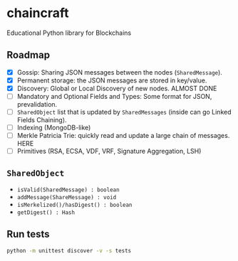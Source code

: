 # chaincraft
Educational Python library for Blockchains

## Roadmap

- [x] Gossip: Sharing JSON messages between the nodes (`SharedMessage`).
- [x] Permanent storage: the JSON messages are stored in key/value.
- [x] Discovery: Global or Local Discovery of new nodes. ALMOST DONE
- [ ] Mandatory and Optional Fields and Types: Some format for JSON, prevalidation.
- [ ] `SharedObject` list that is updated by `SharedMessages` (inside can go Linked Fields Chaining).
- [ ] Indexing (MongoDB-like)
- [ ] Merkle Patricia Trie: quickly read and update a large chain of messages. HERE
- [ ] Primitives (RSA, ECSA, VDF, VRF, Signature Aggregation, LSH)

## `SharedObject`

- `isValid(SharedMessage) : boolean`
- `addMessage(ShareMessage) : void`
- `isMerkelized()/hasDigest() : boolean`
- `getDigest() : Hash`

## Run tests

```bash
python -m unittest discover -v -s tests
```
